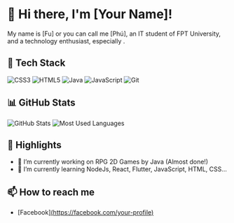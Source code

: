 # 👋 Hi there, I'm [Your Name]!

My name is [Fu] or you can call me [Phú], an IT student of FPT University, and a technology enthusiast, especially .

## 🚀 Tech Stack
![CSS3](https://img.shields.io/badge/-CSS3-1572B6?style=flat&logo=css3&logoColor=white)
![HTML5](https://img.shields.io/badge/-HTML5-E34F26?style=flat&logo=html5&logoColor=white)
![Java](https://img.shields.io/badge/-Java-007396?style=flat&logo=java&logoColor=white)
![JavaScript](https://img.shields.io/badge/-JavaScript-F7DF1E?style=flat&logo=javascript&logoColor=black)
![Git](https://img.shields.io/badge/-Git-F05032?style=flat&logo=git&logoColor=white)

## 📊 GitHub Stats
![GitHub Stats](https://github-readme-stats.vercel.app/api?username=your_username&show_icons=true&theme=radical)
![Most Used Languages](https://github-readme-stats.vercel.app/api/top-langs/?username=your_username&layout=compact&theme=radical)

## 🌟 Highlights
- 🔭 I’m currently working on RPG 2D Games by Java (Almost done!)
- 🌱 I’m currently learning NodeJs, React, Flutter, JavaScript, HTML, CSS...

## 📫 How to reach me
- [Facebook][(https://facebook.com/your-profile)](https://www.facebook.com/FuHocFPT/)
